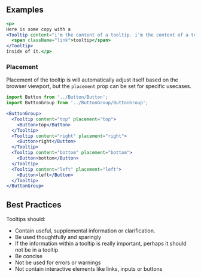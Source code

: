 ## Examples

```jsx
<p>
Here is some copy with a
<Tooltip content="i'm the content of a tooltip. i'm the content of a tooltip">
  <span className="link">tooltip</span>
</Tooltip>
inside of it.</p>
```

### Placement

Placement of the tooltip is will automatically adjust itself based on the browser viewport, but the `placement` prop can be set for specific usecases.

```jsx
import Button from '../Button/Button';
import ButtonGroup from '../ButtonGroup/ButtonGroup';

<ButtonGroup>
  <Tooltip content="top" placement="top">
    <Button>top</Button>
  </Tooltip>
  <Tooltip content="right" placement="right">
    <Button>right</Button>
  </Tooltip>
  <Tooltip content="bottom" placement="bottom">
    <Button>bottom</Button>
  </Tooltip>
  <Tooltip content="left" placement="left">
    <Button>left</Button>
  </Tooltip>
</ButtonGroup>
```

## Best Practices

Tooltips should:

* Contain useful, supplemental information or clarification.
* Be used thoughtfully and sparingly
* If the information within a tooltip is really important,  perhaps it should not be in a tooltip
* Be concise
* Not be used for errors or warnings
* Not contain interactive elements like links, inputs or buttons
